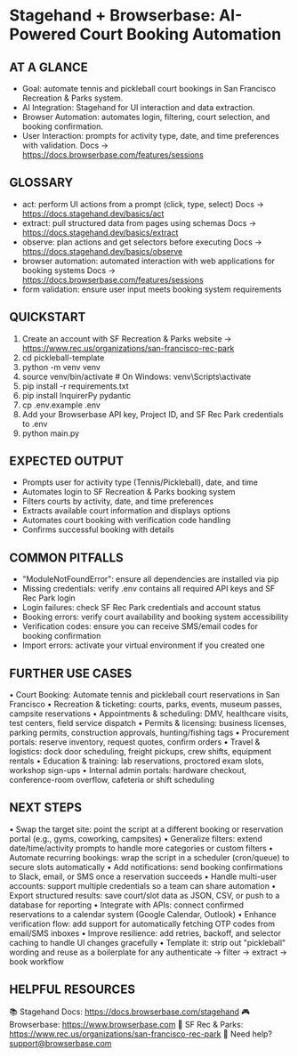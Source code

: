 # Stagehand + Browserbase: AI-Powered Court Booking Automation

## AT A GLANCE
- Goal: automate tennis and pickleball court bookings in San Francisco Recreation & Parks system.
- AI Integration: Stagehand for UI interaction and data extraction.
- Browser Automation: automates login, filtering, court selection, and booking confirmation.
- User Interaction: prompts for activity type, date, and time preferences with validation.
  Docs → https://docs.browserbase.com/features/sessions

## GLOSSARY
- act: perform UI actions from a prompt (click, type, select)
  Docs → https://docs.stagehand.dev/basics/act
- extract: pull structured data from pages using schemas
  Docs → https://docs.stagehand.dev/basics/extract
- observe: plan actions and get selectors before executing
  Docs → https://docs.stagehand.dev/basics/observe
- browser automation: automated interaction with web applications for booking systems
  Docs → https://docs.browserbase.com/features/sessions
- form validation: ensure user input meets booking system requirements

## QUICKSTART
1) Create an account with SF Recreation & Parks website -> https://www.rec.us/organizations/san-francisco-rec-park
2) cd pickleball-template
3) python -m venv venv
4) source venv/bin/activate  # On Windows: venv\Scripts\activate
5) pip install -r requirements.txt
6) pip install InquirerPy pydantic
7) cp .env.example .env
8) Add your Browserbase API key, Project ID, and SF Rec Park credentials to .env
9) python main.py

## EXPECTED OUTPUT
- Prompts user for activity type (Tennis/Pickleball), date, and time
- Automates login to SF Recreation & Parks booking system
- Filters courts by activity, date, and time preferences
- Extracts available court information and displays options
- Automates court booking with verification code handling
- Confirms successful booking with details

## COMMON PITFALLS
- "ModuleNotFoundError": ensure all dependencies are installed via pip
- Missing credentials: verify .env contains all required API keys and SF Rec Park login
- Login failures: check SF Rec Park credentials and account status
- Booking errors: verify court availability and booking system accessibility
- Verification codes: ensure you can receive SMS/email codes for booking confirmation
- Import errors: activate your virtual environment if you created one

## FURTHER USE CASES
• Court Booking: Automate tennis and pickleball court reservations in San Francisco
• Recreation & ticketing: courts, parks, events, museum passes, campsite reservations
• Appointments & scheduling: DMV, healthcare visits, test centers, field service dispatch
• Permits & licensing: business licenses, parking permits, construction approvals, hunting/fishing tags
• Procurement portals: reserve inventory, request quotes, confirm orders
• Travel & logistics: dock door scheduling, freight pickups, crew shifts, equipment rentals
• Education & training: lab reservations, proctored exam slots, workshop sign-ups
• Internal admin portals: hardware checkout, conference-room overflow, cafeteria or shift scheduling

## NEXT STEPS
• Swap the target site: point the script at a different booking or reservation portal (e.g., gyms, coworking, campsites)
• Generalize filters: extend date/time/activity prompts to handle more categories or custom filters
• Automate recurring bookings: wrap the script in a scheduler (cron/queue) to secure slots automatically
• Add notifications: send booking confirmations to Slack, email, or SMS once a reservation succeeds
• Handle multi-user accounts: support multiple credentials so a team can share automation
• Export structured results: save court/slot data as JSON, CSV, or push to a database for reporting
• Integrate with APIs: connect confirmed reservations to a calendar system (Google Calendar, Outlook)
• Enhance verification flow: add support for automatically fetching OTP codes from email/SMS inboxes
• Improve resilience: add retries, backoff, and selector caching to handle UI changes gracefully
• Template it: strip out "pickleball" wording and reuse as a boilerplate for any authenticate → filter → extract → book workflow

## HELPFUL RESOURCES
📚 Stagehand Docs:     https://docs.browserbase.com/stagehand
🎮 Browserbase:        https://www.browserbase.com
🏓 SF Rec & Parks:     https://www.rec.us/organizations/san-francisco-rec-park
📧 Need help?          support@browserbase.com
